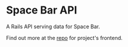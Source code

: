 # Space Bar API

A Rails API serving data for Space Bar.

Find out more at the [repo](https://github.com/iangrubb/space_project_frontend) for project's frontend.
